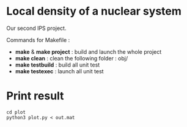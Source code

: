 # Local density of a nuclear system

Our second IPS project.

Commands for Makefile :
- **make** & **make project** : build and launch the whole project
- **make clean** : clean the following folder : obj/
- **make testbuild** : build all unit test
- **make testexec** : launch all unit test 

# Print result

```
cd plot
python3 plot.py < out.mat
```